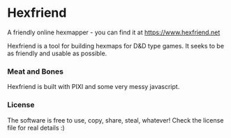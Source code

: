 # Hexfriend
A friendly online hexmapper - you can find it at https://www.hexfriend.net

Hexfriend is a tool for building hexmaps for D&D type games. It seeks to be as friendly and usable as possible.

### Meat and Bones
Hexfriend is built with PIXI and some very messy javascript.

### License
The software is free to use, copy, share, steal, whatever! Check the license file for real details :)
